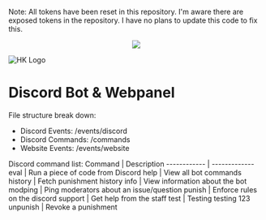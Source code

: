Note: All tokens have been reset in this repository. I'm aware there are exposed tokens in the repository. I have no plans to update this code to fix this.

<p align="center">
    <a href="https://discord.gg/8XBTY5M" alt="Discord">
        <img src="https://img.shields.io/discord/700208007530676314" /></a>

![HK Logo](https://i.imgur.com/mOVnnwj.png)
# Discord Bot & Webpanel

File structure break down:
* Discord Events: /events/discord
* Discord Commands: /commands
* Website Events: /events/website

Discord command list:
Command | Description
------------ | -------------
eval | Run a piece of code from Discord
help | View all bot commands
history | Fetch punishment history
info | View information about the bot
modping | Ping moderators about an issue/question
punish | Enforce rules on the discord
support | Get help from the staff
test | Testing testing 123
unpunish | Revoke a punishment
</p>


